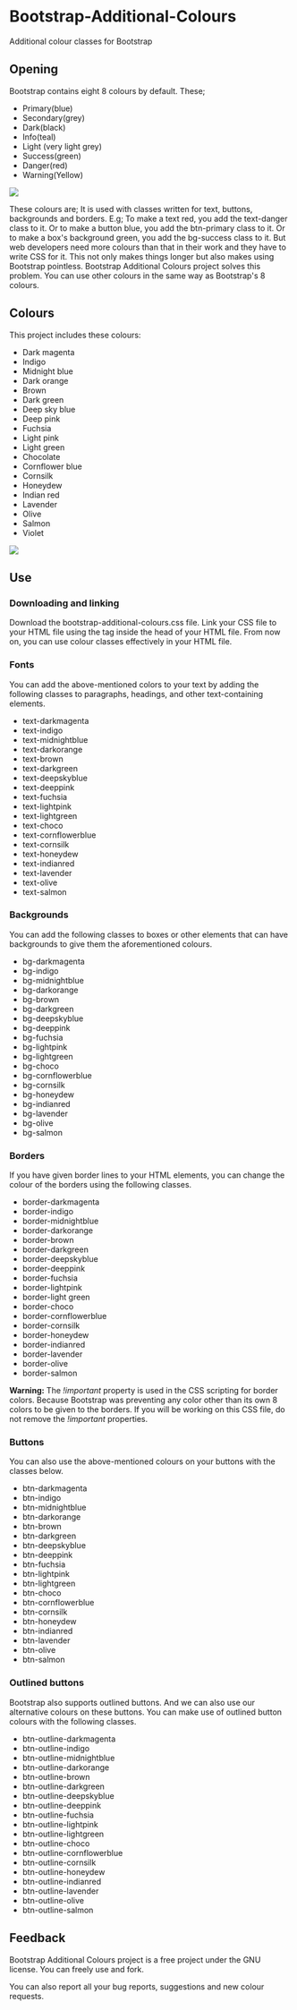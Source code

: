 # Bootstrap-Additional-Colours
<p>Additional colour classes for Bootstrap</p>
<h2>Opening</h2>
<p>Bootstrap contains eight 8 colours by default. These;</p>
<ul>
  <li>Primary(blue)</li>
  <li>Secondary(grey)</li>
  <li>Dark(black)</li>
  <li>Info(teal)</li>
  <li>Light (very light grey)</li>
  <li>Success(green)</li>
  <li>Danger(red)</li>
  <li>Warning(Yellow)</li>
</ul>
<img src="https://user-images.githubusercontent.com/37022881/158368447-e6160237-1aa7-4b58-b4a7-b7f910d05be1.jpg" />
<p>These colours are; It is used with classes written for text, buttons, backgrounds and borders. E.g; To make a text red, you add the text-danger class to it. Or to make a button blue, you add the btn-primary class to it. Or to make a box's background green, you add the bg-success class to it.
But web developers need more colours than that in their work and they have to write CSS for it. This not only makes things longer but also makes using Bootstrap pointless.
Bootstrap Additional Colours project solves this problem. You can use other colours in the same way as Bootstrap's 8 colours.</p>
<h2>Colours</h2>
<p>This project includes these colours:</p>
<ul>
  <li>Dark magenta</li>
  <li>Indigo</li>
  <li>Midnight blue</li>
  <li>Dark orange</li>
  <li>Brown</li>
  <li>Dark green</li>
  <li>Deep sky blue</li>
  <li>Deep pink</li>
  <li>Fuchsia</li>
  <li>Light pink</li>
  <li>Light green</li>
  <li>Chocolate</li>
  <li>Cornflower blue</li>
  <li>Cornsilk</li>
  <li>Honeydew</li>
  <li>Indian red</li>
  <li>Lavender</li>
  <li>Olive</li>
  <li>Salmon</li>
  <li>Violet</li>
</ul>
<img src="https://user-images.githubusercontent.com/37022881/158373072-6c63ee07-16c9-4923-a082-0145f3c93b46.jpg" />
<h2>Use</h2>
<h3>Downloading and linking</h3>
<p>Download the bootstrap-additional-colours.css file. Link your CSS file to your HTML file using the <link> tag inside the head of your HTML file. From now on, you can use colour classes effectively in your HTML file.</p>
<h3>Fonts</h3>
<p>You can add the above-mentioned colors to your text by adding the following classes to paragraphs, headings, and other text-containing elements.</p>
<ul>
  <li>text-darkmagenta</li>
  <li>text-indigo</li>
  <li>text-midnightblue</li>
  <li>text-darkorange</li>
  <li>text-brown</li>
  <li>text-darkgreen</li>
  <li>text-deepskyblue</li>
  <li>text-deeppink</li>
  <li>text-fuchsia</li>
  <li>text-lightpink</li>
  <li>text-lightgreen</li>
  <li>text-choco</li>
  <li>text-cornflowerblue</li>
  <li>text-cornsilk</li>
  <li>text-honeydew</li>
  <li>text-indianred</li>
  <li>text-lavender</li>
  <li>text-olive</li>
  <li>text-salmon</li>
</ul>
<h3>Backgrounds</h3>
<p>You can add the following classes to boxes or other elements that can have backgrounds to give them the aforementioned colours.</p>
<ul>
  <li>bg-darkmagenta</li>
  <li>bg-indigo</li>
  <li>bg-midnightblue</li>
  <li>bg-darkorange</li>
  <li>bg-brown</li>
  <li>bg-darkgreen</li>
  <li>bg-deepskyblue</li>
  <li>bg-deeppink</li>
  <li>bg-fuchsia</li>
  <li>bg-lightpink</li>
  <li>bg-lightgreen</li>
  <li>bg-choco</li>
  <li>bg-cornflowerblue</li>
  <li>bg-cornsilk</li>
  <li>bg-honeydew</li>
  <li>bg-indianred</li>
  <li>bg-lavender</li>
  <li>bg-olive</li>
  <li>bg-salmon</li>
</ul>
<h3>Borders</h3>
<p>If you have given border lines to your HTML elements, you can change the colour of the borders using the following classes.</p>
<ul>
  <li>border-darkmagenta</li>
  <li>border-indigo</li>
  <li>border-midnightblue</li>
  <li>border-darkorange</li>
  <li>border-brown</li>
  <li>border-darkgreen</li>
  <li>border-deepskyblue</li>
  <li>border-deeppink</li>
  <li>border-fuchsia</li>
  <li>border-lightpink</li>
  <li>border-light green</li>
  <li>border-choco</li>
  <li>border-cornflowerblue</li>
  <li>border-cornsilk</li>
  <li>border-honeydew</li>
  <li>border-indianred</li>
  <li>border-lavender</li>
  <li>border-olive</li>
  <li>border-salmon</li>
</ul>
<p><b>Warning:</b> The <i>!important</i> property is used in the CSS scripting for border colors. Because Bootstrap was preventing any color other than its own 8 colors to be given to the borders. If you will be working on this CSS file, do not remove the <i>!important</i> properties.</p>
<h3>Buttons</h3>
<p>You can also use the above-mentioned colours on your buttons with the classes below.</p>
<ul>
  <li>btn-darkmagenta</li>
  <li>btn-indigo</li>
  <li>btn-midnightblue</li>
  <li>btn-darkorange</li>
  <li>btn-brown</li>
  <li>btn-darkgreen</li>
  <li>btn-deepskyblue</li>
  <li>btn-deeppink</li>
  <li>btn-fuchsia</li>
  <li>btn-lightpink</li>
  <li>btn-lightgreen</li>
  <li>btn-choco</li>
  <li>btn-cornflowerblue</li>
  <li>btn-cornsilk</li>
  <li>btn-honeydew</li>
  <li>btn-indianred</li>
  <li>btn-lavender</li>
  <li>btn-olive</li>
  <li>btn-salmon</li>
</ul>
<h3>Outlined buttons</h3>
<p>Bootstrap also supports outlined buttons. And we can also use our alternative colours on these buttons. You can make use of outlined button colours with the following classes.</p>
<ul>
  <li>btn-outline-darkmagenta</li>
  <li>btn-outline-indigo</li>
  <li>btn-outline-midnightblue</li>
  <li>btn-outline-darkorange</li>
  <li>btn-outline-brown</li>
  <li>btn-outline-darkgreen</li>
  <li>btn-outline-deepskyblue</li>
  <li>btn-outline-deeppink</li>
  <li>btn-outline-fuchsia</li>
  <li>btn-outline-lightpink</li>
  <li>btn-outline-lightgreen</li>
  <li>btn-outline-choco</li>
  <li>btn-outline-cornflowerblue</li>
  <li>btn-outline-cornsilk</li>
  <li>btn-outline-honeydew</li>
  <li>btn-outline-indianred</li>
  <li>btn-outline-lavender</li>
  <li>btn-outline-olive</li>
  <li>btn-outline-salmon</li>
</ul>
<h2>Feedback</h2>
<p>Bootstrap Additional Colours project is a free project under the GNU license. You can freely use and fork.</p>
<p>You can also report all your bug reports, suggestions and new colour requests.</p>
